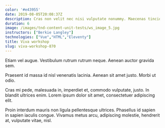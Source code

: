 ```yaml
---
color: '#e43955'
date: 2019-08-05T20:08:37Z
description: Cras non velit nec nisi vulputate nonummy. Maecenas tincidunt lacus at velit.
duration: 6
image: /images/tnd-content-unit-tests/ws_image_5.jpg
instructors: ["Berkie Langley"]
technologies: ["Vue","HTML","Eleventy"]
title: Viva workshop
slug: viva-workshop-870
---
```

Etiam vel augue. Vestibulum rutrum rutrum neque. Aenean auctor gravida sem.

Praesent id massa id nisl venenatis lacinia. Aenean sit amet justo. Morbi ut odio.

Cras mi pede, malesuada in, imperdiet et, commodo vulputate, justo. In blandit ultrices enim. Lorem ipsum dolor sit amet, consectetuer adipiscing elit.

Proin interdum mauris non ligula pellentesque ultrices. Phasellus id sapien in sapien iaculis congue. Vivamus metus arcu, adipiscing molestie, hendrerit at, vulputate vitae, nisl.
